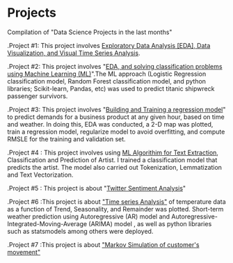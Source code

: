 # Projects
Compilation of "Data Science Projects in the last months" 


.Project #1:  This project involves [Exploratory Data Analysis [EDA], Data Visualization, and Visual Time Series Analysis](https://github.com/temitopeseun/Projects/tree/main/Project_01).

.Project #2:  This project involves "[EDA, and solving classification problems using Machine Learning (ML)](https://github.com/temitopeseun/Projects/tree/main/Project_02)".The ML approach (Logistic Regression classification model, Random Forest classification model, and python libraries; Scikit-learn, Pandas, etc) was used to predict titanic shipwreck passenger survivors.          

.Project #3:  This project involves "[Building and Training a regression model](https://github.com/temitopeseun/Projects/tree/main/Project_03)" to predict demands for a business product at any given hour, based on time and weather. In doing this, EDA was conducted, a 2-D map was plotted, train a regression model, regularize model to avoid overfitting, and compute RMSLE for the training and validation set. 

.Project #4 :  This project involves using [ML Algorithim for Text Extraction](https://github.com/temitopeseun/Projects/tree/main/Project_04), Classification and Prediction of Artist. I trained a classification model that predicts the artist. The model also carried out Tokenization, Lemmatization and Text Vectorization.

.Project #5 :  This project is about "[Twitter Sentiment Analysis](https://github.com/temitopeseun/Projects/tree/main/Project_05)"

.Project #6 :This project is about ["Time series Analysis"](https://github.com/temitopeseun/Projects/tree/main/Project_06) of temperature data as a function of Trend, Seasonality, and Remainder was plotted. Short-term weather prediction using Autoregressive (AR) model and Autoregressive-Integrated-Moving-Average (ARIMA) model , as well as python libraries such as statsmodels among others were deployed.

.Project #7 :This project is about ["Markov Simulation of customer's movement"](https://github.com/temitopeseun/Projects/tree/main/Project_07)
